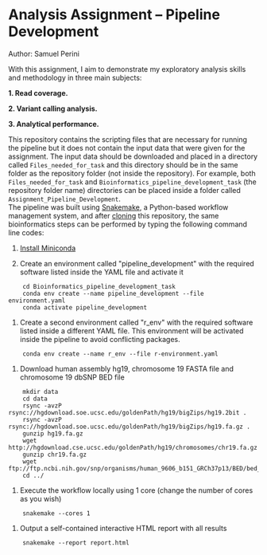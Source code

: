 # Analysis Assignment – Pipeline Development

Author: Samuel Perini

With this assignment, I aim to demonstrate my exploratory analysis skills and methodology in three main subjects:

__1. Read coverage.__

__2. Variant calling analysis.__

__3. Analytical performance.__

This repository contains the scripting files that are necessary for running the pipeline but it does not contain the input data that were given for the assignment. The input data should be downloaded and placed in a directory called `Files_needed_for_task` and this directory should be in the same folder as the repository folder (not inside the repository). For example, both `Files_needed_for_task` and `Bioinformatics_pipeline_development_task` (the repository folder name) directories can be placed inside a folder called `Assignment_Pipeline_Development`.  
The pipeline was built using [Snakemake](https://snakemake.readthedocs.io/en/stable/index.html), a Python-based workflow management system, and after [cloning](https://help.github.com/en/articles/cloning-a-repository) this repository, the same bioinformatics steps can be performed by typing the following command line codes:

1. [Install Miniconda](https://docs.conda.io/projects/conda/en/latest/user-guide/install/index.html)

1. Create an environment called "pipeline_development" with the required software listed inside the YAML file and activate it
```
    cd Bioinformatics_pipeline_development_task
    conda env create --name pipeline_development --file environment.yaml
    conda activate pipeline_development
```

1. Create a second environment called "r_env" with the required software listed inside a different YAML file. This environment will be activated inside the pipeline to avoid conflicting packages.
```
    conda env create --name r_env --file r-environment.yaml
```

1. Download human assembly hg19, chromosome 19 FASTA file and chromosome 19 dbSNP BED file
```
    mkdir data
    cd data
    rsync -avzP rsync://hgdownload.soe.ucsc.edu/goldenPath/hg19/bigZips/hg19.2bit .
    rsync -avzP rsync://hgdownload.soe.ucsc.edu/goldenPath/hg19/bigZips/hg19.fa.gz .
    gunzip hg19.fa.gz
    wget http://hgdownload.cse.ucsc.edu/goldenPath/hg19/chromosomes/chr19.fa.gz
    gunzip chr19.fa.gz
    wget ftp://ftp.ncbi.nih.gov/snp/organisms/human_9606_b151_GRCh37p13/BED/bed_chr_19.bed.gz
    cd ../
```

1. Execute the workflow locally using 1 core (change the number of cores as you wish)
```
    snakemake --cores 1
```

1. Output a self-contained interactive HTML report with all results
```
    snakemake --report report.html
```
